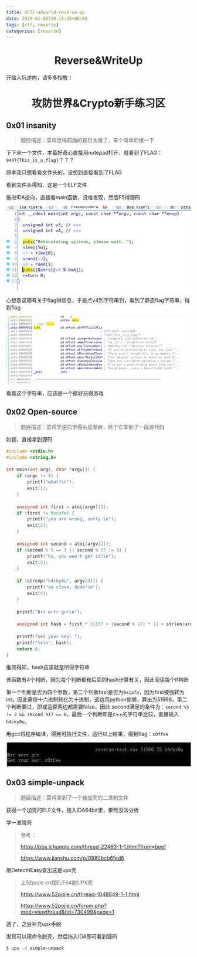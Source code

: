 ```yaml
---
title: XCTF-adworld-reverse-wp
date: 2020-01-06T20:15:35+08:00
tags: [ctf, reverse]
categories: [reverse]
---
```






# <center>Reverse&WriteUp</center>



开始入坑逆向，请多多指教！





# <center>攻防世界&Crypto新手练习区</center>







## 0x01 insanity



> 题目描述：菜鸡觉得前面的题目太难了，来个简单的缓一下



下下来一个文件，本着好奇心直接用notepad打开，就看到了FLAG：`9447{This_is_a_flag}`？？？

原本我只想看看文件头的，没想到直接看到了FLAG

看到文件头得知，这是一个ELF文件

拖进IDA逆向，直接看main函数，没啥发现，然后F5得源码

![](1_2.jpg)

心想着这哪有关于flag得信息，于是点v4到字符串到，看到了静态flag字符串，得到flag

![](1_1.jpg)

看着这个字符串，应该是一个挺好玩得游戏





## 0x02 Open-source



> 题目描述：菜鸡学逆向学得头皮发麻，终于它拿到了一段源代码



如题，直接拿到源码

```c++
#include <stdio.h>
#include <string.h>

int main(int argc, char *argv[]) {
    if (argc != 4) {
    	printf("what?\n");
    	exit(1);
    }

    unsigned int first = atoi(argv[1]);
    if (first != 0xcafe) {
    	printf("you are wrong, sorry.\n");
    	exit(2);
    }

    unsigned int second = atoi(argv[2]);
    if (second % 5 == 3 || second % 17 != 8) {
    	printf("ha, you won't get it!\n");
    	exit(3);
    }

    if (strcmp("h4cky0u", argv[3])) {
    	printf("so close, dude!\n");
    	exit(4);
    }

    printf("Brr wrrr grr\n");

    unsigned int hash = first * 31337 + (second % 17) * 11 + strlen(argv[3]) - 1615810207;

    printf("Get your key: ");
    printf("%x\n", hash);
    return 0;
}

```

推测得知，hash应该就是所得字符串

该函数有4个判断，因为每个判断都和后面的hash计算有关，因此阅读每个if判断

第一个判断是否为四个参数，第二个判断first是否为`0xcafe`，因为first被强转为int，因此需将十六进制转化为十进制，这边用python偷懒，算出为51966，第二个判断要过，即或运算两边都需要false，因此 second满足的条件为：`second %5 != 3 && second %17 == 8`，最后一个判断即是c++的字符串比较，直接输入`h4cky0u`。

用gcc将程序编译，得到可执行文件，运行以上结果，得到flag：`c0ffee`

![](2_1.jpg)







## 0x03 simple-unpack



> 题目描述：菜鸡拿到了一个被加壳的二进制文件



获得一个加壳的ELF文件，拖入IDA64bit里，果然没法分析

学一波脱壳

> 参考：
>
> https://bbs.ichunqiu.com/thread-22463-1-1.html?from=beef
>
> https://www.jianshu.com/p/0880bcb6fed6

用DetectItEasy查出这是upx壳



> 上52pojie.cn找ELF64脱UPX壳
>
> https://www.52pojie.cn/thread-1048649-1-1.html
>
> https://www.52pojie.cn/forum.php?mod=viewthread&tid=730499&page=1
>
> 



透了，之后补充upx手脱

发现可以用命令脱壳，然后拖入IDA即可看到源码

```sh
$ upx -d simple-unpack
```









